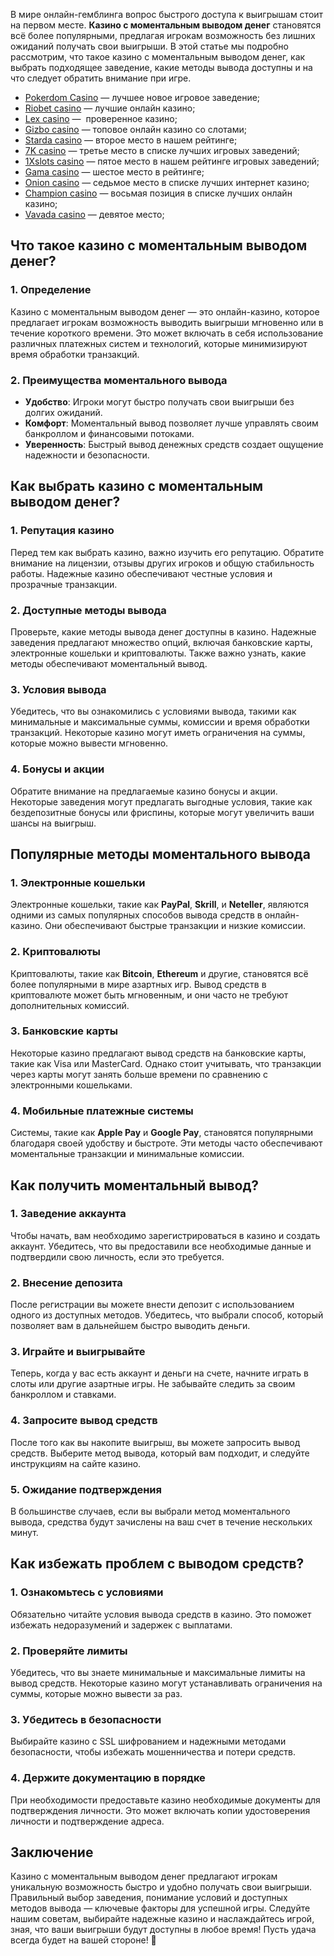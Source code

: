 В мире онлайн-гемблинга вопрос быстрого доступа к выигрышам стоит на первом месте. **Казино с моментальным выводом денег** становятся всё более популярными, предлагая игрокам возможность без лишних ожиданий получать свои выигрыши. В этой статье мы подробно рассмотрим, что такое казино с моментальным выводом денег, как выбрать подходящее заведение, какие методы вывода доступны и на что следует обратить внимание при игре.

* [Pokerdom Casino](https://brandplay.link/FwVc4f) — лучшее новое игровое заведение;
* [Riobet casino](https://brandplay.link/TnjsxFvH) — лучшие онлайн казино;
* [Lex casino](https://brandplay.link/VMqNXPFs) —  проверенное казино;
* [Gizbo casino](https://brandplay.link/rvzLrVLp) — топовое онлайн казино со слотами;
* [Starda casino](https://brandplay.link/HDcDrxLk) — второе место в нашем рейтинге;
* [7K casino](https://brandplay.link/dd46bNgD) — третье место в списке лучших игровых заведений;
* [1Xslots casino](https://brandplay.link/J2ZbqMPZ) — пятое место в нашем рейтинге игровых заведений;
* [Gama casino](https://brandplay.link/RD52jZbL) — шестое место в рейтинге;
* [Onion casino](https://brandplay.link/8LcS6Djb) — седьмое место в списке лучших интернет казино;
* [Champion casino](https://temon-gter.cfd/go/9n8?p56190p303844p3509t17502) — восьмая позиция в списке лучших онлайн казино;
* [Vavada casino](https://vavadapartner.pro/?promo=75590753-cc8b-4c4a-8d71-99b7a2293439-jud\&target=register) — девятое место;

## Что такое казино с моментальным выводом денег?

### 1. Определение

Казино с моментальным выводом денег — это онлайн-казино, которое предлагает игрокам возможность выводить выигрыши мгновенно или в течение короткого времени. Это может включать в себя использование различных платежных систем и технологий, которые минимизируют время обработки транзакций.

### 2. Преимущества моментального вывода

* **Удобство**: Игроки могут быстро получать свои выигрыши без долгих ожиданий.
* **Комфорт**: Моментальный вывод позволяет лучше управлять своим банкроллом и финансовыми потоками.
* **Уверенность**: Быстрый вывод денежных средств создает ощущение надежности и безопасности.

## Как выбрать казино с моментальным выводом денег?

### 1. Репутация казино

Перед тем как выбрать казино, важно изучить его репутацию. Обратите внимание на лицензии, отзывы других игроков и общую стабильность работы. Надежные казино обеспечивают честные условия и прозрачные транзакции.

### 2. Доступные методы вывода

Проверьте, какие методы вывода денег доступны в казино. Надежные заведения предлагают множество опций, включая банковские карты, электронные кошельки и криптовалюты. Также важно узнать, какие методы обеспечивают моментальный вывод.

### 3. Условия вывода

Убедитесь, что вы ознакомились с условиями вывода, такими как минимальные и максимальные суммы, комиссии и время обработки транзакций. Некоторые казино могут иметь ограничения на суммы, которые можно вывести мгновенно.

### 4. Бонусы и акции

Обратите внимание на предлагаемые казино бонусы и акции. Некоторые заведения могут предлагать выгодные условия, такие как бездепозитные бонусы или фриспины, которые могут увеличить ваши шансы на выигрыш.

## Популярные методы моментального вывода

### 1. Электронные кошельки

Электронные кошельки, такие как **PayPal**, **Skrill**, и **Neteller**, являются одними из самых популярных способов вывода средств в онлайн-казино. Они обеспечивают быстрые транзакции и низкие комиссии.

### 2. Криптовалюты

Криптовалюты, такие как **Bitcoin**, **Ethereum** и другие, становятся всё более популярными в мире азартных игр. Вывод средств в криптовалюте может быть мгновенным, и они часто не требуют дополнительных комиссий.

### 3. Банковские карты

Некоторые казино предлагают вывод средств на банковские карты, такие как Visa или MasterCard. Однако стоит учитывать, что транзакции через карты могут занять больше времени по сравнению с электронными кошельками.

### 4. Мобильные платежные системы

Системы, такие как **Apple Pay** и **Google Pay**, становятся популярными благодаря своей удобству и быстроте. Эти методы часто обеспечивают моментальные транзакции и минимальные комиссии.

## Как получить моментальный вывод?

### 1. Заведение аккаунта

Чтобы начать, вам необходимо зарегистрироваться в казино и создать аккаунт. Убедитесь, что вы предоставили все необходимые данные и подтвердили свою личность, если это требуется.

### 2. Внесение депозита

После регистрации вы можете внести депозит с использованием одного из доступных методов. Убедитесь, что выбрали способ, который позволяет вам в дальнейшем быстро выводить деньги.

### 3. Играйте и выигрывайте

Теперь, когда у вас есть аккаунт и деньги на счете, начните играть в слоты или другие азартные игры. Не забывайте следить за своим банкроллом и ставками.

### 4. Запросите вывод средств

После того как вы накопите выигрыш, вы можете запросить вывод средств. Выберите метод вывода, который вам подходит, и следуйте инструкциям на сайте казино.

### 5. Ожидание подтверждения

В большинстве случаев, если вы выбрали метод моментального вывода, средства будут зачислены на ваш счет в течение нескольких минут.

## Как избежать проблем с выводом средств?

### 1. Ознакомьтесь с условиями

Обязательно читайте условия вывода средств в казино. Это поможет избежать недоразумений и задержек с выплатами.

### 2. Проверяйте лимиты

Убедитесь, что вы знаете минимальные и максимальные лимиты на вывод средств. Некоторые казино могут устанавливать ограничения на суммы, которые можно вывести за раз.

### 3. Убедитесь в безопасности

Выбирайте казино с SSL шифрованием и надежными методами безопасности, чтобы избежать мошенничества и потери средств.

### 4. Держите документацию в порядке

При необходимости предоставьте казино необходимые документы для подтверждения личности. Это может включать копии удостоверения личности и подтверждение адреса.

## Заключение

Казино с моментальным выводом денег предлагают игрокам уникальную возможность быстро и удобно получать свои выигрыши. Правильный выбор заведения, понимание условий и доступных методов вывода — ключевые факторы для успешной игры. Следуйте нашим советам, выбирайте надежные казино и наслаждайтесь игрой, зная, что ваши выигрыши будут доступны в любое время! Пусть удача всегда будет на вашей стороне! 🎉
